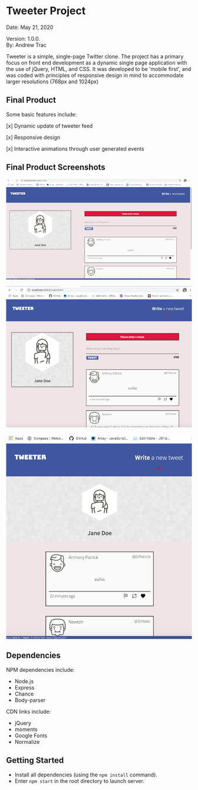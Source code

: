 # Tweeter Project
Date: May 21, 2020  

Version: 1.0.0.  
By: Andrew Trac  
  

Tweeter is a simple, single-page Twitter clone. The project has a primary focus on front end development as a dynamic single page application with the use of jQuery, HTML, and CSS. It was developed to be 'mobile first', and was coded with principles of responsive design in mind to accommodate larger resolutions (768px and 1024px)  



## Final Product  
  
  

Some basic features include:  

[x]  Dynamic update of tweeter feed

[x]  Responsive design 

[x]  Interactive animations through user generated events
  

## Final Product Screenshots

!["Screenshot of 1024px resolution"](https://github.com/AT1787/tweeter/blob/master/public/images/1024px.png?raw=true)  

!["Screenshot of 768px resolution settings and above"](https://github.com/AT1787/tweeter/blob/master/public/images/768px.png?raw=true)  

!["Mobile screen resolution"](https://github.com/AT1787/tweeter/blob/master/public/images/below768px.png?raw=true)  
  

## Dependencies  
  
NPM dependencies include:
- Node.js
- Express  
- Chance
- Body-parser  

 
CDN links include:
- jQuery
- moments
- Google Fonts
- Normalize


## Getting Started

- Install all dependencies (using the `npm install` command).
- Enter `npm start` in the root directory to launch server. 